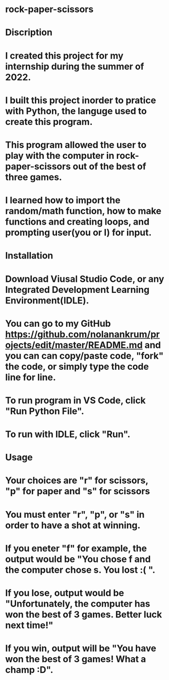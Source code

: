 # rock-paper-scissors
# Discription
# I created this project for my internship during the summer of 2022.
# I built this project inorder to pratice with Python, the languge used to create this program.
# This program allowed the user to play with the computer in rock-paper-scissors out of the best of three games.
# I learned how to import the random/math function, how to make functions and creating loops, and prompting user(you or I) for input.
# Installation
# Download Viusal Studio Code, or any Integrated Development Learning Environment(IDLE).
# You can go to my GitHub https://github.com/nolanankrum/projects/edit/master/README.md and you can can copy/paste code, "fork" the code, or simply type the code line for line.
# To run program in VS Code, click "Run Python File".
# To run with IDLE, click "Run".
# Usage
# Your choices are "r" for scissors, "p" for paper and "s" for scissors
# You must enter "r", "p", or "s" in order to have a shot at winning.
# If you eneter "f" for example, the output would be "You chose f and the computer chose s. You lost :( ".
# If you lose, output would be "Unfortunately, the computer has won the best of 3 games. Better luck next time!"
# If you win, output will be "You have won the best of 3 games! What a champ :D".
# 
